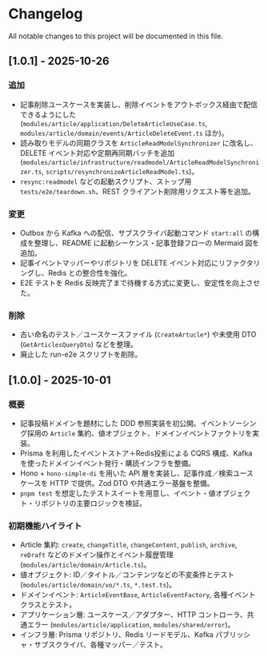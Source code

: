 # Changelog

All notable changes to this project will be documented in this file.

## [1.0.1] - 2025-10-26

### 追加

- 記事削除ユースケースを実装し、削除イベントをアウトボックス経由で配信できるようにした  
  (`modules/article/application/DeleteArticleUseCase.ts`, `modules/article/domain/events/ArticleDeleteEvent.ts` ほか)。
- 読み取りモデルの同期クラスを `ArticleReadModelSynchronizer` に改名し、DELETE イベント対応や定期再同期バッチを追加  
  (`modules/article/infrastructure/readmodel/ArticleReadModelSynchronizer.ts`, `scripts/resynchronizeArticleReadModel.ts`)。
- `resync:readmodel` などの起動スクリプト、ストップ用 `tests/e2e/teardown.sh`、REST クライアント削除用リクエスト等を追加。

### 変更

- Outbox から Kafka への配信、サブスクライバ起動コマンド `start:all` の構成を整理し、README に起動シーケンス・記事登録フローの Mermaid 図を追加。
- 記事イベントマッパーやリポジトリを DELETE イベント対応にリファクタリングし、Redis との整合性を強化。
- E2E テストを Redis 反映完了まで待機する方式に変更し、安定性を向上させた。

### 削除

- 古い命名のテスト／ユースケースファイル (`CreateArtucle*`) や未使用 DTO (`GetArticlesQueryDto`) などを整理。
- 廃止した run-e2e スクリプトを削除。

## [1.0.0] - 2025-10-01

### 概要

- 記事投稿ドメインを題材にした DDD 参照実装を初公開。イベントソーシング採用の `Article` 集約、値オブジェクト、ドメインイベントファクトリを実装。
- Prisma を利用したイベントストア＋Redis投影による CQRS 構成、Kafka を使ったドメインイベント発行・購読インフラを整備。
- Hono + `hono-simple-di` を用いた API 層を実装し、記事作成／検索ユースケースを HTTP で提供。Zod DTO や共通エラー基盤を整備。
- `pnpm test` を想定したテストスイートを用意し、イベント・値オブジェクト・リポジトリの主要ロジックを検証。

### 初期機能ハイライト

- Article 集約: `create`, `changeTitle`, `changeContent`, `publish`, `archive`, `reDraft` などのドメイン操作とイベント履歴管理 (`modules/article/domain/Article.ts`)。
- 値オブジェクト: ID／タイトル／コンテンツなどの不変条件とテスト (`modules/article/domain/vo/*.ts`, `*.test.ts`)。
- ドメインイベント: `ArticleEventBase`, `ArticleEventFactory`, 各種イベントクラスとテスト。
- アプリケーション層: ユースケース／アダプター、HTTP コントローラ、共通エラー (`modules/article/application`, `modules/shared/error`)。
- インフラ層: Prisma リポジトリ、Redis リードモデル、Kafka パブリッシャ・サブスクライバ、各種マッパー／テスト。
